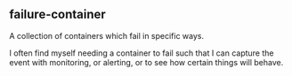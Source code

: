 failure-container
-----------------

A collection of containers which fail in specific ways.

I often find myself needing a container to fail such that I can
capture the event with monitoring, or alerting, or to see how certain
things will behave.
